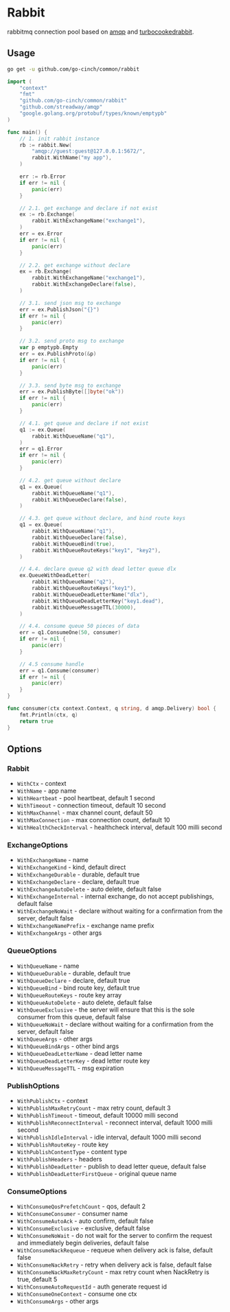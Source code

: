 # Rabbit


rabbitmq connection pool based on [amqp](https://github.com/streadway/amqp) and [turbocookedrabbit](https://github.com/houseofcat/turbocookedrabbit).


## Usage


```bash
go get -u github.com/go-cinch/common/rabbit
```

```go
import (
	"context"
	"fmt"
	"github.com/go-cinch/common/rabbit"
	"github.com/streadway/amqp"
	"google.golang.org/protobuf/types/known/emptypb"
)

func main() {
	// 1. init rabbit instance
	rb := rabbit.New(
		"amqp://guest:guest@127.0.0.1:5672/",
		rabbit.WithName("my app"),
	)

	err := rb.Error
	if err != nil {
		panic(err)
	}

	// 2.1. get exchange and declare if not exist
	ex := rb.Exchange(
		rabbit.WithExchangeName("exchange1"),
	)
	err = ex.Error
	if err != nil {
		panic(err)
	}

	// 2.2. get exchange without declare
	ex = rb.Exchange(
		rabbit.WithExchangeName("exchange1"),
		rabbit.WithExchangeDeclare(false),
	)

	// 3.1. send json msg to exchange
	err = ex.PublishJson("{}")
	if err != nil {
		panic(err)
	}

	// 3.2. send proto msg to exchange
	var p emptypb.Empty
	err = ex.PublishProto(&p)
	if err != nil {
		panic(err)
	}

	// 3.3. send byte msg to exchange
	err = ex.PublishByte([]byte("ok"))
	if err != nil {
		panic(err)
	}

	// 4.1. get queue and declare if not exist
	q1 := ex.Queue(
		rabbit.WithQueueName("q1"),
	)
	err = q1.Error
	if err != nil {
		panic(err)
	}

	// 4.2. get queue without declare
	q1 = ex.Queue(
		rabbit.WithQueueName("q1"),
		rabbit.WithQueueDeclare(false),
	)

	// 4.3. get queue without declare, and bind route keys
	q1 = ex.Queue(
		rabbit.WithQueueName("q1"),
		rabbit.WithQueueDeclare(false),
		rabbit.WithQueueBind(true),
		rabbit.WithQueueRouteKeys("key1", "key2"),
	)

	// 4.4. declare queue q2 with dead letter queue dlx
	ex.QueueWithDeadLetter(
		rabbit.WithQueueName("q2"),
		rabbit.WithQueueRouteKeys("key1"),
		rabbit.WithQueueDeadLetterName("dlx"),
		rabbit.WithQueueDeadLetterKey("key1.dead"),
		rabbit.WithQueueMessageTTL(30000),
	)

	// 4.4. consume queue 50 pieces of data
	err = q1.ConsumeOne(50, consumer)
	if err != nil {
		panic(err)
	}

	// 4.5 consume handle
	err = q1.Consume(consumer)
	if err != nil {
		panic(err)
	}
}

func consumer(ctx context.Context, q string, d amqp.Delivery) bool {
	fmt.Println(ctx, q)
	return true
}
```


## Options


### Rabbit
  

- `WithCtx` - context
- `WithName` - app name  
- `WithHeartbeat` - pool heartbeat, default 1 second
- `WithTimeout` - connection timeout, default 10 second
- `WithMaxChannel` - max channel count, default 50
- `WithMaxConnection` - max connection count, default 10
- `WithHealthCheckInterval` - healthcheck interval, default 100 milli second


### ExchangeOptions

- `WithExchangeName` - name
- `WithExchangeKind` - kind, default direct 
- `WithExchangeDurable` - durable, default true 
- `WithExchangeDeclare` - declare, default true
- `WithExchangeAutoDelete` - auto delete, default false 
- `WithExchangeInternal` - internal exchange, do not accept publishings, default false   
- `WithExchangeNoWait` - declare without waiting for a confirmation from the server, default false  
- `WithExchangeNamePrefix` - exchange name prefix 
- `WithExchangeArgs` - other args 


### QueueOptions  

- `WithQueueName` - name
- `WithQueueDurable` - durable, default true 
- `WithQueueDeclare` - declare, default true  
- `WithQueueBind` - bind route key, default true 
- `WithQueueRouteKeys` - route key array  
- `WithQueueAutoDelete` - auto delete, default false 
- `WithQueueExclusive` - the server will ensure that this is the sole consumer from this queue, default false 
- `WithQueueNoWait` - declare without waiting for a confirmation from the server, default false 
- `WithQueueArgs` - other args  
- `WithQueueBindArgs` - other bind args 
- `WithQueueDeadLetterName` - dead letter name
- `WithQueueDeadLetterKey` - dead letter route key 
- `WithQueueMessageTTL` - msg expiration 
   

### PublishOptions  


- `WithPublishCtx` - context
- `WithPublishMaxRetryCount` - max retry count, default 3
- `WithPublishTimeout` - timeout, default 10000 milli second
- `WithPublishReconnectInterval` - reconnect interval, default 1000 milli second
- `WithPublishIdleInterval` - idle interval, default 1000 milli second
- `WithPublishRouteKey` - route key
- `WithPublishContentType` - content type
- `WithPublishHeaders` - headers
- `WithPublishDeadLetter` - publish to dead letter queue, default false
- `WithPublishDeadLetterFirstQueue` - original queue name

### ConsumeOptions

- `WithConsumeQosPrefetchCount` - qos, default 2
- `WithConsumeConsumer` - consumer name 
- `WithConsumeAutoAck` - auto confirm, default false 
- `WithConsumeExclusive` - exclusive, default false 
- `WithConsumeNoWait` - do not wait for the server to confirm the request and immediately begin deliveries, default false 
- `WithConsumeNackRequeue` - requeue when delivery ack is false, default false
- `WithConsumeNackRetry` - retry when delivery ack is false, default false 
- `WithConsumeNackMaxRetryCount` - max retry count when NackRetry is true, default 5
- `WithConsumeAutoRequestId` - auth generate request id 
- `WithConsumeOneContext` - consume one ctx  
- `WithConsumeArgs` - other args 
